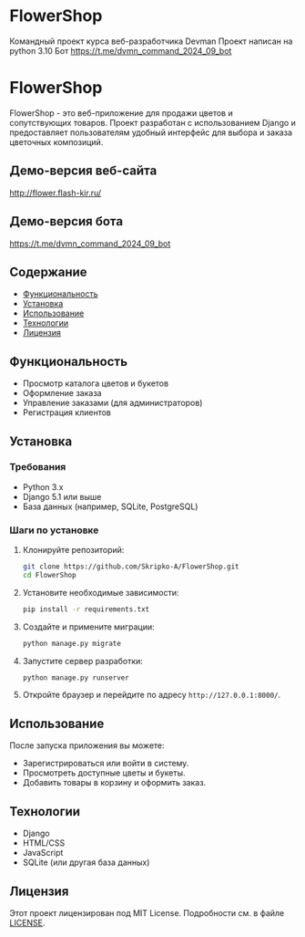 # FlowerShop
Командный проект курса веб-разработчика Devman
Проект написан на python 3.10
Бот https://t.me/dvmn_command_2024_09_bot
# FlowerShop

FlowerShop - это веб-приложение для продажи цветов и сопутствующих товаров. Проект разработан с использованием Django и предоставляет пользователям удобный интерфейс для выбора и заказа цветочных композиций.

## Демо-версия веб-сайта
http://flower.flash-kir.ru/

## Демо-версия бота
https://t.me/dvmn_command_2024_09_bot

## Содержание

- [Функциональность](#функциональность)
- [Установка](#установка)
- [Использование](#использование)
- [Технологии](#технологии)
- [Лицензия](#лицензия)

## Функциональность

- Просмотр каталога цветов и букетов
- Оформление заказа
- Управление заказами (для администраторов)
- Регистрация клиентов

## Установка

### Требования

- Python 3.x
- Django 5.1 или выше
- База данных (например, SQLite, PostgreSQL)

### Шаги по установке

1. Клонируйте репозиторий:

   ```bash
   git clone https://github.com/Skripko-A/FlowerShop.git
   cd FlowerShop
   ```

2. Установите необходимые зависимости:

   ```bash
   pip install -r requirements.txt
   ```

3. Создайте и примените миграции:

   ```bash
   python manage.py migrate
   ```

4. Запустите сервер разработки:

   ```bash
   python manage.py runserver
   ```

5. Откройте браузер и перейдите по адресу `http://127.0.0.1:8000/`.

## Использование

После запуска приложения вы можете:

- Зарегистрироваться или войти в систему.
- Просмотреть доступные цветы и букеты.
- Добавить товары в корзину и оформить заказ.

## Технологии

- Django
- HTML/CSS
- JavaScript
- SQLite (или другая база данных)

## Лицензия

Этот проект лицензирован под MIT License. Подробности см. в файле [LICENSE](LICENSE).